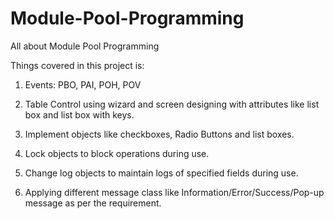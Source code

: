 # Module-Pool-Programming
All about Module Pool Programming

Things covered in this project is:

1. Events: PBO, PAI, POH, POV

2. Table Control using wizard and screen designing with attributes like list box and list box with keys.

3. Implement objects like checkboxes, Radio Buttons and list boxes.

4. Lock objects to block operations during use.

5. Change log objects to maintain logs of specified fields during use.

6. Applying different message class like Information/Error/Success/Pop-up message as per the requirement.

